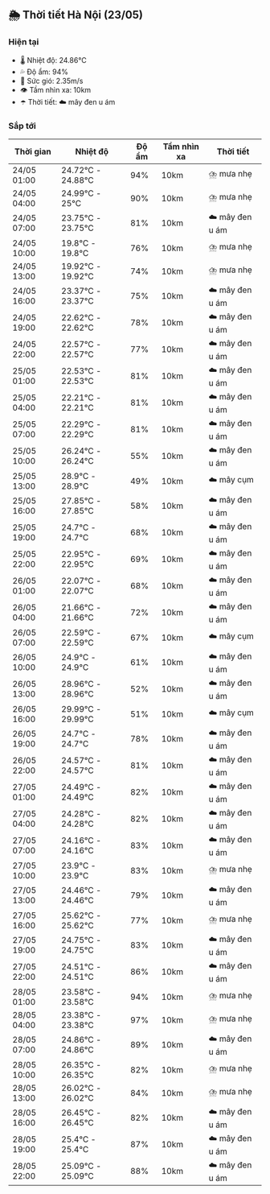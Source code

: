 ## 🌦️ Thời tiết Hà Nội (23/05)

### Hiện tại

- 🌡️ Nhiệt độ: 24.86℃
- 💦 Độ ẩm: 94%
- 💨 Sức gió: 2.35m/s
- 👁️ Tầm nhìn xa: 10km
- ☂️ Thời tiết: ☁️ mây đen u ám

### Sắp tới

| Thời gian | Nhiệt độ | Độ ẩm | Tầm nhìn xa | Thời tiết |
| --- | --- | --- | --- | --- |
| 24/05 01:00 | 24.72℃ - 24.88℃ | 94% | 10km | ⛈️ mưa nhẹ |
| 24/05 04:00 | 24.99℃ - 25℃ | 90% | 10km | ⛈️ mưa nhẹ |
| 24/05 07:00 | 23.75℃ - 23.75℃ | 81% | 10km | ☁️ mây đen u ám |
| 24/05 10:00 | 19.8℃ - 19.8℃ | 76% | 10km | ⛈️ mưa nhẹ |
| 24/05 13:00 | 19.92℃ - 19.92℃ | 74% | 10km | ⛈️ mưa nhẹ |
| 24/05 16:00 | 23.37℃ - 23.37℃ | 75% | 10km | ☁️ mây đen u ám |
| 24/05 19:00 | 22.62℃ - 22.62℃ | 78% | 10km | ☁️ mây đen u ám |
| 24/05 22:00 | 22.57℃ - 22.57℃ | 77% | 10km | ☁️ mây đen u ám |
| 25/05 01:00 | 22.53℃ - 22.53℃ | 81% | 10km | ☁️ mây đen u ám |
| 25/05 04:00 | 22.21℃ - 22.21℃ | 81% | 10km | ☁️ mây đen u ám |
| 25/05 07:00 | 22.29℃ - 22.29℃ | 81% | 10km | ☁️ mây đen u ám |
| 25/05 10:00 | 26.24℃ - 26.24℃ | 55% | 10km | ☁️ mây đen u ám |
| 25/05 13:00 | 28.9℃ - 28.9℃ | 49% | 10km | ☁️ mây cụm |
| 25/05 16:00 | 27.85℃ - 27.85℃ | 58% | 10km | ☁️ mây đen u ám |
| 25/05 19:00 | 24.7℃ - 24.7℃ | 68% | 10km | ☁️ mây đen u ám |
| 25/05 22:00 | 22.95℃ - 22.95℃ | 69% | 10km | ☁️ mây đen u ám |
| 26/05 01:00 | 22.07℃ - 22.07℃ | 68% | 10km | ☁️ mây đen u ám |
| 26/05 04:00 | 21.66℃ - 21.66℃ | 72% | 10km | ☁️ mây đen u ám |
| 26/05 07:00 | 22.59℃ - 22.59℃ | 67% | 10km | ☁️ mây cụm |
| 26/05 10:00 | 24.9℃ - 24.9℃ | 61% | 10km | ☁️ mây đen u ám |
| 26/05 13:00 | 28.96℃ - 28.96℃ | 52% | 10km | ☁️ mây đen u ám |
| 26/05 16:00 | 29.99℃ - 29.99℃ | 51% | 10km | ☁️ mây cụm |
| 26/05 19:00 | 24.7℃ - 24.7℃ | 78% | 10km | ☁️ mây đen u ám |
| 26/05 22:00 | 24.57℃ - 24.57℃ | 81% | 10km | ☁️ mây đen u ám |
| 27/05 01:00 | 24.49℃ - 24.49℃ | 82% | 10km | ☁️ mây đen u ám |
| 27/05 04:00 | 24.28℃ - 24.28℃ | 82% | 10km | ☁️ mây đen u ám |
| 27/05 07:00 | 24.16℃ - 24.16℃ | 83% | 10km | ☁️ mây đen u ám |
| 27/05 10:00 | 23.9℃ - 23.9℃ | 83% | 10km | ⛈️ mưa nhẹ |
| 27/05 13:00 | 24.46℃ - 24.46℃ | 79% | 10km | ☁️ mây đen u ám |
| 27/05 16:00 | 25.62℃ - 25.62℃ | 77% | 10km | ⛈️ mưa nhẹ |
| 27/05 19:00 | 24.75℃ - 24.75℃ | 83% | 10km | ☁️ mây đen u ám |
| 27/05 22:00 | 24.51℃ - 24.51℃ | 86% | 10km | ☁️ mây đen u ám |
| 28/05 01:00 | 23.58℃ - 23.58℃ | 94% | 10km | ⛈️ mưa nhẹ |
| 28/05 04:00 | 23.38℃ - 23.38℃ | 97% | 10km | ⛈️ mưa nhẹ |
| 28/05 07:00 | 24.86℃ - 24.86℃ | 89% | 10km | ☁️ mây đen u ám |
| 28/05 10:00 | 26.35℃ - 26.35℃ | 82% | 10km | ⛈️ mưa nhẹ |
| 28/05 13:00 | 26.02℃ - 26.02℃ | 84% | 10km | ⛈️ mưa nhẹ |
| 28/05 16:00 | 26.45℃ - 26.45℃ | 82% | 10km | ☁️ mây đen u ám |
| 28/05 19:00 | 25.4℃ - 25.4℃ | 87% | 10km | ☁️ mây đen u ám |
| 28/05 22:00 | 25.09℃ - 25.09℃ | 88% | 10km | ☁️ mây đen u ám |
